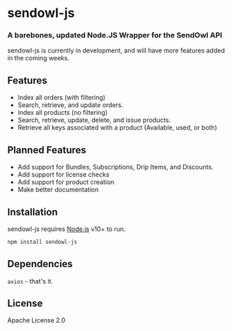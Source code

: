 # sendowl-js
### A barebones, updated Node.JS Wrapper for the SendOwl API

sendowl-js is currently in development, and will have more features added in the coming weeks.

## Features

- Index all orders (with filtering)
- Search, retrieve, and update orders.
- Index all products (no filtering)
- Search, retrieve, update, delete, and issue products.
- Retrieve all keys associated with a product (Available, used, or both)

## Planned Features

- Add support for Bundles, Subscriptions, Drip Items, and Discounts.
- Add support for license checks
- Add support for product creation
- Make better documentation

## Installation

sendowl-js requires [Node.js](https://nodejs.org/) v10+ to run.
```sh
npm install sendowl-js
```

## Dependencies

`axios` - that's it.

## License

Apache License 2.0